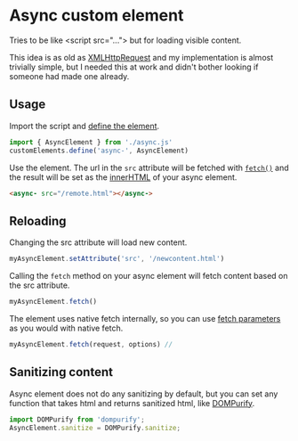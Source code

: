 # Async custom element

Tries to be like &lt;script src="..."&gt; but for loading visible content.

This idea is as old as [XMLHttpRequest](https://developer.mozilla.org/en-US/docs/Web/API/XMLHttpRequest) and my implementation is almost trivially simple, but I needed this at work and didn't bother looking if someone had made one already.

## Usage

Import the script and [define the element](https://developer.mozilla.org/en-US/docs/Web/API/Web_components/Using_custom_elements#registering_a_custom_element).

```js
import { AsyncElement } from './async.js'
customElements.define('async-', AsyncElement)
```

Use the element. The url in the `src` attribute will be fetched with [`fetch()`](https://developer.mozilla.org/en-US/docs/Web/API/Window/fetch) and the result will be set as the [innerHTML](https://developer.mozilla.org/en-US/docs/Web/API/Element/innerHTML) of your async element.

```html
<async- src="/remote.html"></async->
```

## Reloading

Changing the src attribute will load new content.

```js
myAsyncElement.setAttribute('src', '/newcontent.html')
```

Calling the `fetch` method on your async element will fetch content based on the src attribute.

```js
myAsyncElement.fetch()
```

The element uses native fetch internally, so you can use [fetch parameters](https://developer.mozilla.org/en-US/docs/Web/API/Window/fetch#parameters) as you would with native fetch.

```js
myAsyncElement.fetch(request, options) //
```

## Sanitizing content

Async element does not do any sanitizing by default, but you can set any function that takes html and returns sanitized html, like [DOMPurify](https://github.com/cure53/DOMPurify).

```js
import DOMPurify from 'dompurify';
AsyncElement.sanitize = DOMPurify.sanitize;
```